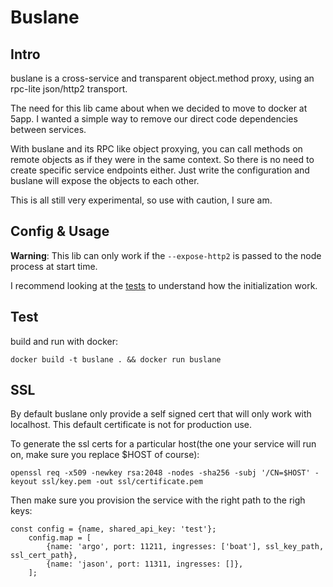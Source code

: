 # Buslane

## Intro

buslane is a cross-service and transparent object.method proxy, using an rpc-lite json/http2 transport.

The need for this lib came about when we decided to move to docker at 5app. I wanted a simple way to remove our direct code dependencies between services.

With buslane and its RPC like object proxying, you can call methods on remote objects as if they were in the same context. So there is no need to create specific service endpoints either. Just write the configuration and buslane will expose the objects to each other.

This is all still very experimental, so use with caution, I sure am.

## Config & Usage

__Warning__: This lib can only work if the ``--expose-http2`` is passed to the node process at start time.

I recommend looking at the [tests](https://github.com/5app/buslane/tree/master/test) to understand how the initialization work.

## Test

build and run with docker:

```
docker build -t buslane . && docker run buslane
```


## SSL

By default buslane only provide a self signed cert that will only work with localhost. This default certificate is not for production use. 

To generate the ssl certs for a particular host(the one your service will run on, make sure you replace $HOST of course):

    openssl req -x509 -newkey rsa:2048 -nodes -sha256 -subj '/CN=$HOST' -keyout ssl/key.pem -out ssl/certificate.pem

Then make sure you provision the service with the right path to the righ keys:

```
const config = {name, shared_api_key: 'test'};
	config.map = [
		{name: 'argo', port: 11211, ingresses: ['boat'], ssl_key_path, ssl_cert_path},
		{name: 'jason', port: 11311, ingresses: []},
	];

```
